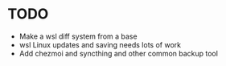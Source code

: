 # TODO

- Make a wsl diff system from a base
- wsl Linux updates and saving needs lots of work
- Add chezmoi and syncthing and other common backup tool
